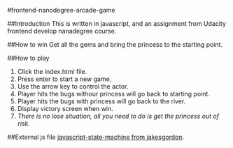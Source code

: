#frontend-nanodegree-arcade-game

##Introduction
This is written in javascript, and an assignment from Udacity frontend develop nanadegree course.

##How to win
Get all the gems and bring the princess to the starting point.

##How to play
1. Click the index.html file.
2. Press enter to start a new game.
3. Use the arrow key to control the actor.
4. Player hits the bugs withour princess will go back to starting point.
5. Player hits the bugs with princess will go back to the river.
6. Display victory screen when win.
7. _There is no lose situation, all you need to do is get the princess out of risk._

##External js file
[javascript-state-machine from jakesgordon](https://github.com/jakesgordon/javascript-state-machine).

